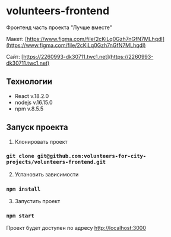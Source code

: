 # volunteers-frontend

Фронтенд часть проекта "Лучше вместе"

Макет: [https://www.figma.com/file/2cKiLq0Gzh7nGfN7MLhqdI](https://www.figma.com/file/2cKiLq0Gzh7nGfN7MLhqdI)

Сайт: [https://2260993-dk30711.twc1.net](https://2260993-dk30711.twc1.net)

## Технологии

- React v.18.2.0
- nodejs v.16.15.0
- npm v.8.5.5

## Запуск проекта

1. Клонировать проект

### `git clone git@github.com:volunteers-for-city-projects/volunteers-frontend.git`

2. Установить зависимости

### `npm install`

3. Запустить проект

### `npm start`

Проект будет доступен по адресу [http://localhost:3000](http://localhost:3000)
